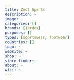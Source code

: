 ```yaml
---
title: Zoot Sports
description: ~
image: ~
categories: []
brands: [jarden]
purposes: []
types: [sportswear, footwear]
countries: []
logo: ~
website: ~
shop: ~
store-finder: ~
about: ~
wiki: ~
---
```

